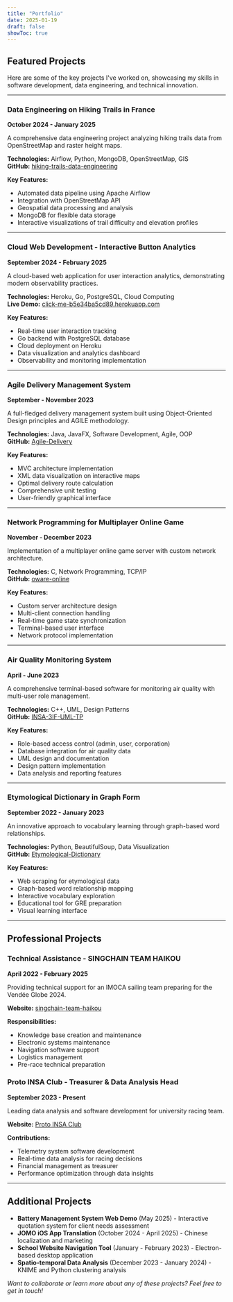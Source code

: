 ```yaml
---
title: "Portfolio"
date: 2025-01-19
draft: false
showToc: true
---
```


## Featured Projects

Here are some of the key projects I've worked on, showcasing my skills in software development, data engineering, and technical innovation.

---

### Data Engineering on Hiking Trails in France
**October 2024 - January 2025**

A comprehensive data engineering project analyzing hiking trails data from OpenStreetMap and raster height maps.

**Technologies:** Airflow, Python, MongoDB, OpenStreetMap, GIS  
**GitHub:** [hiking-trails-data-engineering](https://github.com/LapinRobin/hiking-trails-data-engineering)

**Key Features:**
- Automated data pipeline using Apache Airflow
- Integration with OpenStreetMap API
- Geospatial data processing and analysis
- MongoDB for flexible data storage
- Interactive visualizations of trail difficulty and elevation profiles

---

### Cloud Web Development - Interactive Button Analytics
**September 2024 - February 2025**

A cloud-based web application for user interaction analytics, demonstrating modern observability practices.

**Technologies:** Heroku, Go, PostgreSQL, Cloud Computing  
**Live Demo:** [click-me-b5e34ba5cd89.herokuapp.com](https://click-me-b5e34ba5cd89.herokuapp.com/)

**Key Features:**
- Real-time user interaction tracking
- Go backend with PostgreSQL database
- Cloud deployment on Heroku
- Data visualization and analytics dashboard
- Observability and monitoring implementation

---

### Agile Delivery Management System
**September - November 2023**

A full-fledged delivery management system built using Object-Oriented Design principles and AGILE methodology.

**Technologies:** Java, JavaFX, Software Development, Agile, OOP  
**GitHub:** [Agile-Delivery](https://github.com/Hexanome-de-l-ambiance/Agile-Delivery)

**Key Features:**
- MVC architecture implementation
- XML data visualization on interactive maps
- Optimal delivery route calculation
- Comprehensive unit testing
- User-friendly graphical interface

---

### Network Programming for Multiplayer Online Game
**November - December 2023**

Implementation of a multiplayer online game server with custom network architecture.

**Technologies:** C, Network Programming, TCP/IP  
**GitHub:** [oware-online](https://github.com/LapinRobin/oware-online)

**Key Features:**
- Custom server architecture design
- Multi-client connection handling
- Real-time game state synchronization
- Terminal-based user interface
- Network protocol implementation

---

### Air Quality Monitoring System
**April - June 2023**

A comprehensive terminal-based software for monitoring air quality with multi-user role management.

**Technologies:** C++, UML, Design Patterns  
**GitHub:** [INSA-3IF-UML-TP](https://github.com/LapinRobin/INSA-3IF-UML-TP)

**Key Features:**
- Role-based access control (admin, user, corporation)
- Database integration for air quality data
- UML design and documentation
- Design pattern implementation
- Data analysis and reporting features

---

### Etymological Dictionary in Graph Form
**September 2022 - January 2023**

An innovative approach to vocabulary learning through graph-based word relationships.

**Technologies:** Python, BeautifulSoup, Data Visualization  
**GitHub:** [Etymological-Dictionary](https://github.com/LapinRobin/Etymological-Dictionary)

**Key Features:**
- Web scraping for etymological data
- Graph-based word relationship mapping
- Interactive vocabulary exploration
- Educational tool for GRE preparation
- Visual learning interface

---

## Professional Projects

### Technical Assistance - SINGCHAIN TEAM HAIKOU
**April 2022 - February 2025**

Providing technical support for an IMOCA sailing team preparing for the Vendée Globe 2024.

**Website:** [singchain-team-haikou](https://www.imoca.org/fr/bateaux/singchain-team-haikou)

**Responsibilities:**
- Knowledge base creation and maintenance
- Electronic systems maintenance
- Navigation software support
- Logistics management
- Pre-race technical preparation

### Proto INSA Club - Treasurer & Data Analysis Head
**September 2023 - Present**

Leading data analysis and software development for university racing team.

**Website:** [Proto INSA Club](https://www.protoinsaclub.fr/)

**Contributions:**
- Telemetry system software development
- Real-time data analysis for racing decisions
- Financial management as treasurer
- Performance optimization through data insights

---

## Additional Projects

- **Battery Management System Web Demo** (May 2025) - Interactive quotation system for client needs assessment
- **JOMO iOS App Translation** (October 2024 - April 2025) - Chinese localization and marketing
- **School Website Navigation Tool** (January - February 2023) - Electron-based desktop application
- **Spatio-temporal Data Analysis** (December 2023 - January 2024) - KNIME and Python clustering analysis

*Want to collaborate or learn more about any of these projects? Feel free to get in touch!*

